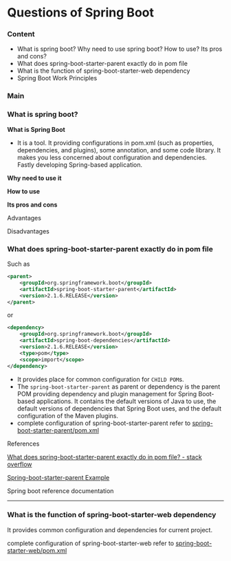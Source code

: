 # Questions of Spring Boot

### Content

- What is spring boot? Why need to use spring boot? How to use? Its pros and cons?
- What does spring-boot-starter-parent exactly do in pom file
- What is the function of spring-boot-starter-web  dependency
- Spring Boot Work Principles



### Main

### What is spring boot?  

**What is Spring Boot**

- It is a tool. It providing configurations in pom.xml (such as properties, dependencies, and plugins), some annotation, and some code library. It makes you less concerned about configuration and dependencies. Fastly developing Spring-based application.

**Why need to use it**

**How to use**

**Its pros and cons**

Advantages

Disadvantages

### What does spring-boot-starter-parent exactly do in pom file

Such as

```xml
<parent>
	<groupId>org.springframework.boot</groupId>
	<artifactId>spring-boot-starter-parent</artifactId>
	<version>2.1.6.RELEASE</version>
</parent>
```

or

```xml
<dependency>
	<groupId>org.springframework.boot</groupId>
	<artifactId>spring-boot-dependencies</artifactId>
	<version>2.1.6.RELEASE</version>
	<type>pom</type>
	<scope>import</scope>
</dependency>
```

- It provides place for common configuration for `CHILD POM`s.
- The `spring-boot-starter-parent` as parent or dependency is the parent POM providing dependency and plugin management for Spring Boot-based applications. It contains the default versions of Java to use, the default versions of dependencies that Spring Boot uses, and the default configuration of the Maven plugins. 
- complete configuration of spring-boot-starter-parent  refer to [spring-boot-starter-parent/pom.xml](https://github.com/spring-projects/spring-boot/blob/master/spring-boot-project/spring-boot-starters/spring-boot-starter-parent/pom.xml)

References

[What does spring-boot-starter-parent exactly do in pom file? - stack overflow](https://stackoverflow.com/questions/43305016/what-does-spring-boot-starter-parent-exactly-do-in-pom-file)

[Spring-boot-starter-parent Example](https://howtodoinjava.com/spring-boot2/spring-boot-starter-parent-dependency/)

Spring boot reference documentation

---

### What is the function of spring-boot-starter-web  dependency

It provides common configuration and dependencies for current project.

complete configuration of spring-boot-starter-web  refer to [spring-boot-starter-web/pom.xml](https://github.com/spring-projects/spring-boot/blob/master/spring-boot-project/spring-boot-starters/spring-boot-starter-web/pom.xml)